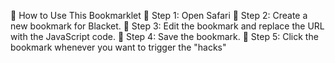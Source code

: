 🚀 How to Use This Bookmarklet
📌 Step 1: Open Safari  📌 Step 2: Create a new bookmark for Blacket. 📌 Step 3: Edit the bookmark and replace the URL with the JavaScript code. 📌 Step 4: Save the bookmark. 📌 Step 5: Click the bookmark whenever you want to trigger the "hacks"
